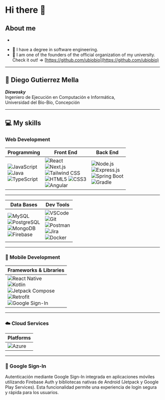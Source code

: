 # Hi there 👋

## About me
*

- 🧠 I have a degree in software engineering.
- 📢 I am one of the founders of the official organization of my university. Check it out! => [https://github.com/ubiobio](https://github.com/ubiobio)

---

## 👤 Diego Gutierrez Mella  
**_Diewosky_**  
Ingeniero de Ejecución en Computación e Informática,  
Universidad del Bío-Bío, Concepción

---

## 💻 My skills

### Web Development

| Programming | Front End | Back End |
| ----------- | --------- | -------- |
| ![JavaScript](https://img.shields.io/badge/-JavaScript-F7DF1E?style=flat&logo=javascript&logoColor=black) <br> ![Java](https://img.shields.io/badge/-Java-007396?style=flat&logo=java&logoColor=white) <br> ![TypeScript](https://img.shields.io/badge/-TypeScript-3178C6?style=flat&logo=typescript&logoColor=white) | ![React](https://img.shields.io/badge/-React-61DAFB?style=flat&logo=react&logoColor=black) <br> ![Next.js](https://img.shields.io/badge/-Next.js-000000?style=flat&logo=next.js&logoColor=white) <br> ![Tailwind CSS](https://img.shields.io/badge/-Tailwind_CSS-38B2AC?style=flat&logo=tailwind-css&logoColor=white) <br> ![HTML5](https://img.shields.io/badge/-HTML5-E34F26?style=flat&logo=html5&logoColor=white) ![CSS3](https://img.shields.io/badge/-CSS3-1572B6?style=flat&logo=css3&logoColor=white) <br> ![Angular](https://img.shields.io/badge/-Angular-DD0031?style=flat&logo=angular&logoColor=white) | ![Node.js](https://img.shields.io/badge/-Node.js-339933?style=flat&logo=node.js&logoColor=white) <br> ![Express.js](https://img.shields.io/badge/-Express.js-000000?style=flat&logo=express&logoColor=white) <br> ![Spring Boot](https://img.shields.io/badge/-Spring_Boot-6DB33F?style=flat&logo=spring-boot&logoColor=white) <br> ![Gradle](https://img.shields.io/badge/-Gradle-02303A?style=flat&logo=gradle&logoColor=white) |

---

| Data Bases | Dev Tools |
| ---------- | ---------- |
| ![MySQL](https://img.shields.io/badge/-MySQL-4479A1?style=flat&logo=mysql&logoColor=white) <br> ![PostgreSQL](https://img.shields.io/badge/-PostgreSQL-336791?style=flat&logo=postgresql&logoColor=white) <br> ![MongoDB](https://img.shields.io/badge/-MongoDB-47A248?style=flat&logo=mongodb&logoColor=white) <br> ![Firebase](https://img.shields.io/badge/-Firebase-FFCA28?style=flat&logo=firebase&logoColor=black) | ![VSCode](https://img.shields.io/badge/-VSCode-007ACC?style=flat&logo=visual-studio-code&logoColor=white) <br> ![Git](https://img.shields.io/badge/-Git-F05032?style=flat&logo=git&logoColor=white) <br> ![Postman](https://img.shields.io/badge/-Postman-FF6C37?style=flat&logo=postman&logoColor=white) <br> ![Jira](https://img.shields.io/badge/-Jira-0052CC?style=flat&logo=jira&logoColor=white) <br> ![Docker](https://img.shields.io/badge/-Docker-2496ED?style=flat&logo=docker&logoColor=white) |

---

### 📱 Mobile Development

| Frameworks & Libraries |
| ---------------------- |
| ![React Native](https://img.shields.io/badge/-React_Native-61DAFB?style=flat&logo=react&logoColor=black) <br> ![Kotlin](https://img.shields.io/badge/-Kotlin-0095D5?style=flat&logo=kotlin&logoColor=white) <br> ![Jetpack Compose](https://img.shields.io/badge/-Jetpack_Compose-4285F4?style=flat&logo=android&logoColor=white) <br> ![Retrofit](https://img.shields.io/badge/-Retrofit-FF6F00?style=flat&logo=android&logoColor=white) <br> ![Google Sign-In](https://img.shields.io/badge/-Google_Sign--In-4285F4?style=flat&logo=google&logoColor=white) |

---

### ☁️ Cloud Services

| Platforms |
| --------- |
| ![Azure](https://img.shields.io/badge/-Azure-0078D4?style=flat&logo=microsoft-azure&logoColor=white) |

---

### 🔐 Google Sign-In

Autenticación mediante Google Sign-In integrada en aplicaciones móviles utilizando Firebase Auth y bibliotecas nativas de Android (Jetpack y Google Play Services). Esta funcionalidad permite una experiencia de login segura y rápida para los usuarios.
